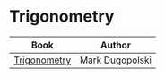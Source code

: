 # Trigonometry

| Book |  Author  |
|:-----:|:--------:|
| [Trigonometry](./pdfs/trigonometry/dugopolski-trigonometry.pdf)   | Mark Dugopolski |
